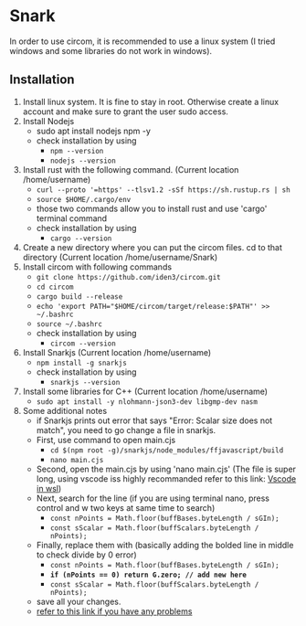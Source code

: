 # Snark
In order to use circom, it is recommended to use a linux system (I tried windows and some libraries do not work in windows).
## Installation
1. Install linux system. It is fine to stay in root. Otherwise create a linux account and make sure to grant the user sudo access.
2. Install Nodejs
    - sudo apt install nodejs npm -y
    - check installation by using
        - `npm --version`
        - `nodejs --version`
4. Install rust with the following command. (Current location /home/username)
    - `curl --proto '=https' --tlsv1.2 -sSf https://sh.rustup.rs | sh`
    - `source $HOME/.cargo/env`
    - those two commands allow you to install rust and use 'cargo' terminal command
    - check installation by using
        - `cargo --version`
5. Create a new directory where you can put the circom files. cd to that directory (Current location /home/username/Snark)
6. Install circom with following commands
    - `git clone https://github.com/iden3/circom.git`
    - `cd circom`
    - `cargo build --release`
    - `echo 'export PATH="$HOME/circom/target/release:$PATH"' >> ~/.bashrc`
    - `source ~/.bashrc`
    - check installation by using
        - `circom --version`
7. Install Snarkjs (Current location /home/username)
    - `npm install -g snarkjs`
    - check installation by using
        - `snarkjs --version`
8. Install some libraries for C++ (Current location /home/username)
    - `sudo apt install -y nlohmann-json3-dev libgmp-dev nasm`
9. Some additional notes
    - if Snarkjs prints out error that says "Error: Scalar size does not match", you need to go change a file in snarkjs.
    - First, use command to open main.cjs
        - `cd $(npm root -g)/snarkjs/node_modules/ffjavascript/build`
        - `nano main.cjs`
    - Second, open the main.cjs by using 'nano main.cjs' (The file is super long, using vscode iss highly recommanded refer to this link: [Vscode in wsl]( https://code.visualstudio.com/docs/remote/wsl))
    - Next, search for the line (if you are using terminal nano, press control and w two keys at same time to search)
        - `const nPoints = Math.floor(buffBases.byteLength / sGIn);`
        - `const sScalar = Math.floor(buffScalars.byteLength / nPoints);`
    - Finally, replace them with (basically adding the bolded line in middle to check divide by 0 error)
        - `const nPoints = Math.floor(buffBases.byteLength / sGIn);`
        - **`if (nPoints == 0) return G.zero; // add new here`**
        - `const sScalar = Math.floor(buffScalars.byteLength / nPoints);`
    - save all your changes.
    - [refer to this link if you have any problems](https://github.com/iden3/snarkjs/issues/301)

